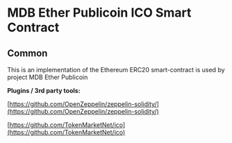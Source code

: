 # MDB Ether Publicoin ICO Smart Contract

## Common

This is an implementation of the Ethereum ERC20 smart-contract is used by project MDB Ether Publicoin

<b>Plugins / 3rd party tools:</b>

[https://github.com/OpenZeppelin/zeppelin-solidity/](https://github.com/OpenZeppelin/zeppelin-solidity/)

[https://github.com/TokenMarketNet/ico](https://github.com/TokenMarketNet/ico)
